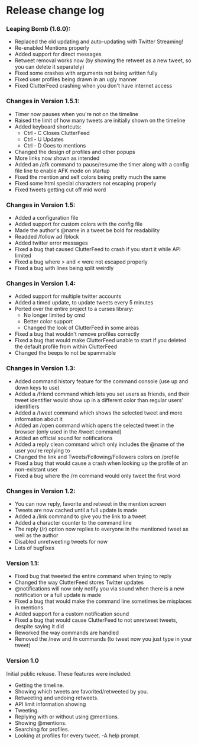 # **Release change log**

### Leaping Bomb (1.6.0):
- Replaced the old updating and auto-updating with Twitter Streaming!
- Re-enabled Mentions properly
- Added support for direct messages
- Retweet removal works now (by showing the retweet as a new tweet, so you can delete it separately)
- Fixed some crashes with arguments not being written fully
- Fixed user profiles being drawn in an ugly manner
- Fixed ClutterFeed crashing when you don't have internet access

### Changes in Version 1.5.1:
- Timer now pauses when you're not on the timeline
- Raised the limit of how many tweets are initially shown on the timeline
- Added keyboard shortcuts:
	- Ctrl - C Closes ClutterFeed
	- Ctrl - U Updates
	- Ctrl - D Goes to mentions
- Changed the design of profiles and other popups
- More links now shown as intended
- Added an /afk command to pause/resume the timer along with a config file line to enable AFK mode on startup
- Fixed the mention and self colors being pretty much the same
-  Fixed some html special characters not escaping properly
- Fixed tweets getting cut off mid word


### Changes in Version 1.5:
- Added a configuration file
- Added support for custom colors with the config file
- Made the author's @name in a tweet be bold for readability
- Readded /follow ad /block
- Added twitter error messages 
- Fixed a bug that caused ClutterFeed to crash if you start it while API limited
- Fixed a bug where > and < were not escaped properly
- Fixed a bug with lines being split weirdly

### Changes in Version 1.4:
- Added support for multiple twitter accounts
- Added a timed update, to update tweets every 5 minutes
- Ported over the entire project to a curses library:
	- No longer limited by cmd
	- Better color support
	- Changed the look of ClutterFeed in some areas
- Fixed a bug that wouldn't remove profiles correctly
- Fixed a bug that would make ClutterFeed unable to start if you deleted the default profile from within ClutterFeed
- Changed the beeps to not be spammable

### Changes in Version 1.3:
- Added command history feature for the command console (use up and down keys to use)
- Added a /friend command which lets you set users as friends, and their tweet identifier would show up in a different color than regular users' identifiers
- Added a /tweet command which shows the selected tweet and more information about it
- Added an /open command which opens the selected tweet in the browser (only used in the /tweet command)
- Added an official sound for notifications
- Added a reply clean command which only includes the @name of the user you're replying to
- Changed the link and Tweets/Following/Followers colors on /profile
- Fixed a bug that would cause a crash when looking up the profile of an non-existant user
- Fixed a bug where the /rn command would only tweet the first word

### Changes in Version 1.2:
- You can now reply, favorite and retweet in the mention screen
- Tweets are now cached until a full update is made
- Added a /link command to give you the link to a tweet
- Added a character counter to the command line
- The reply (/r) option now replies to everyone in the mentioned tweet as well as the author
- Disabled unretweeting tweets for now
- Lots of bugfixes

### Version 1.1:
- Fixed bug that tweeted the entire command when trying to reply
- Changed the way ClutterFeed stores Twitter updates
- @notifications will now only notify you via sound when there is a new notification or a full update is made
- Fixed a bug that would make the command line sometimes be misplaces in mentions
- Added support for a custom notification sound
- Fixed a bug that would cause ClutterFeed to not unretweet tweets, despite saying it did
- Reworked the way commands are handled
- Removed the /new and /n commands (to tweet now you just type in your tweet)

### Version 1.0
Initial public release.
These features were included:

- Getting the timeline.
- Showing which tweets are favorited/retweeted by you.
- Retweeting and undoing retweets.
- API limit information showing
- Tweeting.
- Replying with or without using @mentions.
- Showing @mentions.
- Searching for profiles.
- Looking at profiles for every tweet.
-A help prompt.